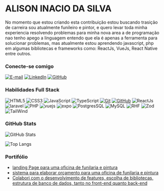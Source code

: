 <h1>
    <span> ALISON INACIO DA SILVA</span>
</h1>


No momento que estou criando esta contribuição estou buscando trasição de carreira sou atualmente funileiro e pintor, e quero levar toda minha experiencia resolvendo problemas para minha nova area a de programação nao tenho apego a linguagem entendo que ela é apenas a ferramenta para solucionar problemas, mas atualmente estou aprendendo javascript, php em algumas bibliotecas e frameworks como: ReactJs, VueJs, React Native entre outros.

### Conecte-se comigo

[![E-mail](https://img.shields.io/badge/-Email-000?style=for-the-badge&logo=microsoft-outlook&logoColor=E94D5F)](mailto:alisonais@ymail.com)
[![LinkedIn](https://img.shields.io/badge/-LinkedIn-000?style=for-the-badge&logo=linkedin&logoColor=30A3DC)](https://www.linkedin.com/in/alisonais/)
[![GitHub](https://img.shields.io/badge/-github-000?style=for-the-badge&logo=linkedin&logoColor=30A3DC)](https://github.com/Alisonais)

### Habilidades Full Stack

![HTML5](https://img.shields.io/badge/HTML-000?style=for-the-badge&logo=html5&logoColor=30A3DC)
![CSS3](https://img.shields.io/badge/CSS3-000?style=for-the-badge&logo=css3&logoColor=E94D5F)
![JavaScript](https://img.shields.io/badge/JavaScript-000?style=for-the-badge&logo=javascript&logoColor=30A3DC)
![TypeScript](https://shields.io/badge/TypeScript-000?logo=TypeScript&logoColor=FFF&style=for-the-badge)
[![Git](https://img.shields.io/badge/Git-000?style=for-the-badge&logo=git&logoColor=E94D5F)](https://git-scm.com/doc)
[![GitHub](https://img.shields.io/badge/GitHub-000?style=for-the-badge&logo=github&logoColor=30A3DC)](https://docs.github.com/)
![ReactJs](https://img.shields.io/badge/-ReactJs-000?logo=react&logoColor=white&style=for-the-badge)
![laravel](https://img.shields.io/badge/Laravel-000?style=for-the-badge&logo=laravel&logoColor=white)
![PHP](https://shields.io/badge/-PHP-000?style=for-the-badge&logo=php)
![vuejs](https://img.shields.io/badge/Vue.js-000?style=for-the-badge&logo=vuedotjs&logoColor=4FC08D)
![expo](https://img.shields.io/badge/Expo-000?style=for-the-badge&logo=expo&logoColor=white)
![PostgresSQL](https://img.shields.io/badge/postgresql-000?style=for-the-badge&logo=postgresql&logoColor=white)
![MySQL](https://shields.io/badge/MySQL-000?logo=mysql&style=for-the-badge&logoColor=white&labelColor=000)
![RHF](https://img.shields.io/badge/react--hook--form-000?style=for-the-badge&logo=reacthookform&logoColor=white)
![Zod](https://img.shields.io/badge/-Zod-000?style=for-the-badge&logo=zod&logoColor=white)
![TailWind](https://img.shields.io/badge/Tailwind_CSS-000?style=for-the-badge&logo=tailwind-css&logoColor=38B2AC)

### GitHub Stats

![GitHub Stats](https://github-readme-stats.vercel.app/api?username=Alisonais&theme=transparent&bg_color=000&border_color=30A3DC&show_icons=true&icon_color=30A3DC&title_color=E94D5F&text_color=FFF)

![Top Langs](https://github-readme-stats-git-masterrstaa-rickstaa.vercel.app/api/top-langs/?username=Alisonais&layout=compact&bg_color=000&border_color=30A3DC&title_color=E94D5F&text_color=FFF)

### Portifólio
<ul>
    <li>
        <a href="https://www.rinaldocar.com.br"><span>landing Page para uma oficina de funilaria e pintura</span></a>
    </li>
    <li>
        <a href="https://orcamento.rinaldocar.com.br"><span>sistema para elaborar orçamento para uma oficina de funilaria e pintura</span></a>
    </li>
    <li>
        <a href="https://www.linkedin.com/company/clientcraft/about/"><span>Colabori com o desenvolvimento de features, escolha de bibliotecas, estrutura de banco de dados, tanto no front-end quanto back-end</span></a>
    </li>
</ul>

